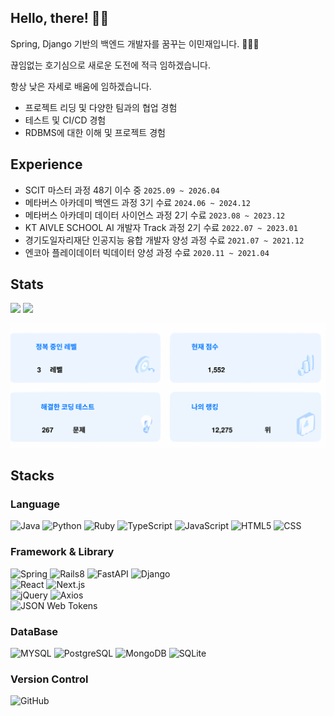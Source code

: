 ## Hello, there! 🖐🏻

Spring, Django 기반의 백엔드 개발자를 꿈꾸는 이민재입니다. 🙋🏻‍♂️

끊임없는 호기심으로 새로운 도전에 적극 임하겠습니다.

항상 낮은 자세로 배움에 임하겠습니다.

- 프로젝트 리딩 및 다양한 팀과의 협업 경험
- 테스트 및 CI/CD 경험
- RDBMS에 대한 이해 및 프로젝트 경험

## Experience

- SCIT 마스터 과정 48기 이수 중 `2025.09 ~ 2026.04`
- 메타버스 아카데미 백엔드 과정 3기 수료 `2024.06 ~ 2024.12`
- 메타버스 아카데미 데이터 사이언스 과정 2기 수료 `2023.08 ~ 2023.12`
- KT AIVLE SCHOOL AI 개발자 Track 과정 2기 수료 `2022.07 ~ 2023.01`
- 경기도일자리재단 인공지능 융합 개발자 양성 과정 수료 `2021.07 ~ 2021.12`
- 엔코아 플레이데이터 빅데이터 양성 과정 수료 `2020.11 ~ 2021.04`

## Stats

<p>
  <img height="120em" src="https://github-readme-stats.vercel.app/api?username=kamillee0918&show_icons=true&bg_color=30,e96443,904e95&title_color=fff&text_color=fff">
  <img height="120em" src="https://github-readme-stats.vercel.app/api/top-langs?username=kamillee0918&layout=compact&bg_color=30,e96443,904e95&title_color=fff&text_color=fff">
</p>

[![Programmers-Rank](https://github.com/kamillee0918/github-programmers-rank/blob/master/lib/result.svg)](https://github.com/kamillee0918/github-programmers-rank)

## Stacks

### Language

![Java](https://img.shields.io/badge/Java-%23ED8B00.svg?style=for-the-badge&logo=openjdk&logoColor=fff)
![Python](https://img.shields.io/badge/python-007396?style=for-the-badge&logo=python&logoColor=fff)
![Ruby](https://img.shields.io/badge/ruby-CC342D?style=for-the-badge&logo=ruby&logoColor=fff)
![TypeScript](https://img.shields.io/badge/TypeScript-3178C6?logo=typescript&logoColor=fff&style=for-the-badge)
![JavaScript](https://img.shields.io/badge/javascript-%23323330.svg?style=for-the-badge&logo=javascript&logoColor=%23F7DF1E)
![HTML5](https://img.shields.io/badge/html5-E34F26?style=for-the-badge&logo=html5&logoColor=white)
![CSS](https://img.shields.io/badge/css-1572B6?style=for-the-badge&logo=css3&logoColor=white)

### Framework & Library

![Spring](https://img.shields.io/badge/Spring-6DB33F?style=for-the-badge&logo=spring&logoColor=fff)
![Rails8](https://img.shields.io/badge/rails8-D30001?style=for-the-badge&logo=rubyonrails&logoColor=white)
![FastAPI](https://img.shields.io/badge/FastAPI-005571?style=for-the-badge&logo=fastapi)
![Django](https://img.shields.io/badge/Django-005571?style=for-the-badge&logo=django)
<br>
![React](https://img.shields.io/badge/react-61DAFB?style=for-the-badge&logo=react&logoColor=black)
![Next.js](https://img.shields.io/badge/Next.js-000?logo=nextdotjs&logoColor=fff&style=for-the-badge)
<br>
![jQuery](https://img.shields.io/badge/jquery-0769AD?style=for-the-badge&logo=jquery&logoColor=white)
![Axios](https://img.shields.io/badge/Axios-5A29E4?logo=axios&logoColor=fff&style=for-the-badge)
<br>
![JSON Web Tokens](https://img.shields.io/badge/JSON%20Web%20Tokens-000?logo=jsonwebtokens&logoColor=fff&style=for-the-badge)

### DataBase

![MYSQL](https://img.shields.io/badge/mysql-4479A1?style=for-the-badge&logo=mysql&logoColor=white)
![PostgreSQL](https://img.shields.io/badge/PostgreSQL-4169E1?logo=postgresql&logoColor=fff&style=for-the-badge)
![MongoDB](https://img.shields.io/badge/mongodb-005571?style=for-the-badge&logo=mongodb)
![SQLite](https://img.shields.io/badge/sqlite-003B57?style=for-the-badge&logo=sqlite)

### Version Control

![GitHub](https://img.shields.io/badge/github-181717?style=for-the-badge&logo=github&logoColor=white)
